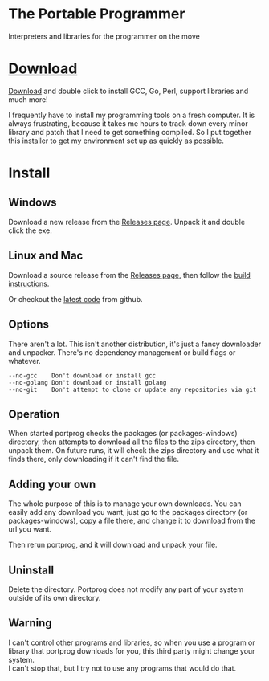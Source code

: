 # The Portable Programmer

Interpreters and libraries for the programmer on the move

# [Download](https://github.com/donomii/portprog/releases)

[Download](https://github.com/donomii/portprog/releases) and double click to install GCC, Go, Perl, support libraries and much more!

I frequently have to install my programming tools on a fresh computer.  It is always frustrating, because it takes me hours to track down every minor library and
  patch that I need to get something compiled.  So I put together this installer to get my environment set up as quickly as possible.

# Install

## Windows

Download a new release from the [Releases page](https://github.com/donomii/portprog/releases).  Unpack it and double click the exe.

## Linux and Mac

Download a source release from the [Releases page](https://github.com/donomii/portprog/releases), then follow the [build instructions](https://github.com/donomii/portprog).
	
Or checkout the [latest code](https://github.com/donomii/portprog) from github.
	
## Options

There aren't a lot.  This isn't another distribution, it's just a fancy downloader and unpacker.  There's no dependency management or build flags 
or whatever.

	--no-gcc	Don't download or install gcc
	--no-golang	Don't download or install golang
	--no-git 	Don't attempt to clone or update any repositories via git
	
## Operation

When started portprog checks the packages (or packages-windows) directory, then attempts to download all the files to the zips directory, then unpack
them.  On future runs, it will check the zips directory and use what it finds there, only downloading if it can't find the file.

## Adding your own

The whole purpose of this is to manage your own downloads.  You can easily add any download you want, just go to the packages directory (or packages-windows), copy
a file there, and change it to download from the url you want.

Then rerun portprog, and it will download and unpack your file.

## Uninstall

Delete the directory.  Portprog does not modify any part of your system outside of its own directory.

## Warning

I can't control other programs and libraries, so when you use a program or library that portprog downloads for you, this third party might change your system.  
I can't stop that, but I try not to use any programs that would do that.

